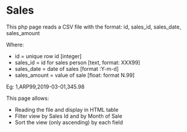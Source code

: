 # Sales

This php page reads a CSV file with the format:
id, sales_id, sales_date, sales_amount

Where:
* id = unique row id [integer]
* sales_id = id for sales person [text, format: XXX99]
* sales_date = date of sales [format :Y-m-d]
* sales_amount = value of sale [float: format N.99]

Eg: 
1,ARP99,2019-03-01,345.98

This page allows:
* Reading the file and display in HTML table
* Filter view by Sales Id and by Month of Sale
* Sort the view (only ascending) by each field
